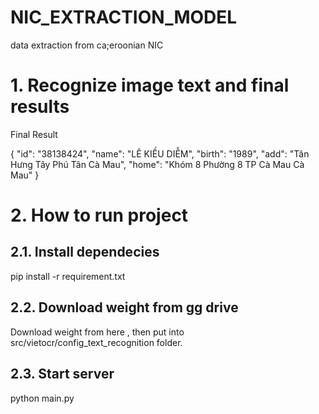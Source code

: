 # NIC_EXTRACTION_MODEL
data extraction from ca;eroonian NIC
# 1. Recognize image text and final results

Final Result

{
  "id": "38138424",
  "name": "LÊ KIỀU DIỄM",
  "birth": "1989",
  "add": "Tân Hưng Tây Phú Tân Cà Mau",
  "home": "Khóm 8 Phường 8 TP Cà Mau Cà Mau"
}

# 2. How to run project
## 2.1. Install dependecies

pip install -r requirement.txt

## 2.2. Download weight from gg drive

Download weight from here , then put into src/vietocr/config_text_recognition folder.
## 2.3. Start server

python main.py

